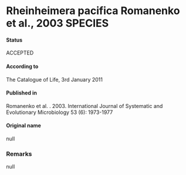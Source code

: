 # Rheinheimera pacifica Romanenko et al., 2003 SPECIES

#### Status
ACCEPTED

#### According to
The Catalogue of Life, 3rd January 2011

#### Published in
Romanenko et al. . 2003. International Journal of Systematic and Evolutionary Microbiology 53 (6): 1973-1977

#### Original name
null

### Remarks
null